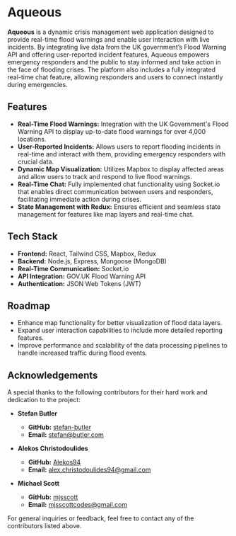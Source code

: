 # Aqueous

**Aqueous** is a dynamic crisis management web application designed to provide real-time flood warnings and enable user interaction with live incidents. By integrating live data from the UK government’s Flood Warning API and offering user-reported incident features, Aqueous empowers emergency responders and the public to stay informed and take action in the face of flooding crises. The platform also includes a fully integrated real-time chat feature, allowing responders and users to connect instantly during emergencies.

## Features

- **Real-Time Flood Warnings:** Integration with the UK Government's Flood Warning API to display up-to-date flood warnings for over 4,000 locations.
- **User-Reported Incidents:** Allows users to report flooding incidents in real-time and interact with them, providing emergency responders with crucial data.
- **Dynamic Map Visualization:** Utilizes Mapbox to display affected areas and allow users to track and respond to live flood warnings.
- **Real-Time Chat:** Fully implemented chat functionality using Socket.io that enables direct communication between users and responders, facilitating immediate action during crises.
- **State Management with Redux:** Ensures efficient and seamless state management for features like map layers and real-time chat.

## Tech Stack

- **Frontend:** React, Tailwind CSS, Mapbox, Redux
- **Backend:** Node.js, Express, Mongoose (MongoDB)
- **Real-Time Communication:** Socket.io
- **API Integration:** GOV.UK Flood Warning API
- **Authentication:** JSON Web Tokens (JWT)

## Roadmap

- Enhance map functionality for better visualization of flood data layers.
- Expand user interaction capabilities to include more detailed reporting features.
- Improve performance and scalability of the data processing pipelines to handle increased traffic during flood events.

## Acknowledgements

A special thanks to the following contributors for their hard work and dedication to the project:

- **Stefan Butler**
  - **GitHub:** [stefan-butler](https://github.com/stefan-butler)
  - **Email:** stefan@butler.com

- **Alekos Christodoulides**
  - **GitHub:** [Alekos94](https://github.com/Alekos94)
  - **Email:** alex.christodoulides94@gmail.com

- **Michael Scott**
  - **GitHub:** [mjsscott](https://github.com/mjsscott)
  - **Email:** mjsscottcodes@gmail.com

For general inquiries or feedback, feel free to contact any of the contributors listed above.

